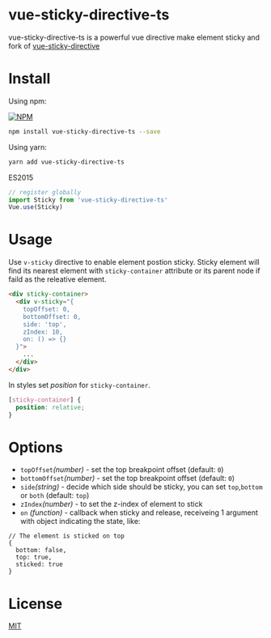 # vue-sticky-directive-ts

vue-sticky-directive-ts is a powerful vue directive make element sticky and fork of [vue-sticky-directive](https://www.npmjs.com/package/vue-sticky-directive)

# Install
Using npm:

[![NPM](https://nodei.co/npm/vue-sticky-directive-ts.png?downloads=true&downloadRank=true&stars=true)](https://nodei.co/npm/vue-sticky-directive-ts/)

```Bash
npm install vue-sticky-directive-ts --save
```

Using yarn:
```Bash
yarn add vue-sticky-directive-ts
```

ES2015
```JavaScript
// register globally
import Sticky from 'vue-sticky-directive-ts'
Vue.use(Sticky)
```

# Usage

Use `v-sticky` directive to enable element postion sticky. Sticky element will find its nearest element with `sticky-container` attribute or its parent node if faild as the releative element.

```HTML
<div sticky-container>
  <div v-sticky="{
    topOffset: 0,
    bottomOffset: 0,
    side: 'top',
    zIndex: 10,
    on: () => {}
  }">
    ...
  </div>
</div>
```

In styles set _position_ for `sticky-container`.
```css
[sticky-container] {
  position: relative;
}
```

# Options
* `topOffset`_(number)_ - set the top breakpoint offset (default: `0`)
* `bottomOffset`_(number)_ - set the top breakpoint offset (default: `0`)
* `side`_(string)_ - decide which side should be sticky, you can set `top`,`bottom` or `both` (default: `top`)
* `zIndex`_(number)_ - to set the z-index of element to stick
* `on` _(function)_ - callback when sticky and release, receiveing 1 argument with object indicating the state, like:

```json5
// The element is sticked on top
{
  bottom: false,
  top: true,
  sticked: true
}
```

# License

[MIT](./LICENSE)
